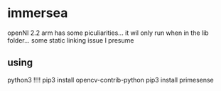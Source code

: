 # immersea
openNI 2.2 arm has some piculiarities...
it wil only run when in the lib folder... some static linking issue I presume

## using
python3 !!!!
pip3 install opencv-contrib-python
pip3 install primesense
